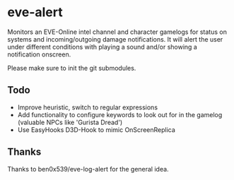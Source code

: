 eve-alert
=========

Monitors an EVE-Online intel channel and character gamelogs for status on systems and incoming/outgoing damage notifications. It will alert the user under different conditions with playing a sound and/or showing a notification onscreen.

Please make sure to init the git submodules.

Todo
----

- Improve heuristic, switch to regular expressions
- Add functionality to configure keywords to look out for in the gamelog (valuable NPCs like 'Gurista Dread')
- Use EasyHooks D3D-Hook to mimic OnScreenReplica

Thanks
------

Thanks to ben0x539/eve-log-alert for the general idea.